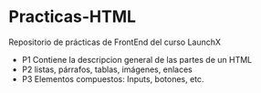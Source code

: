 # Practicas-HTML
 Repositorio de prácticas de FrontEnd del curso LaunchX

 * P1 Contiene la descripcion general de las partes de un HTML
 * P2 listas, párrafos, tablas, imágenes, enlaces
 * P3 Elementos compuestos: Inputs, botones, etc.
